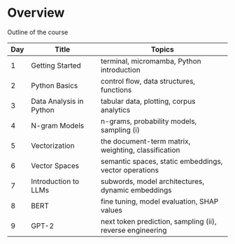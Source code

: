Overview
========

Outline of the course

| Day | Title                   | Topics                                                    |
|-----|-------------------------|-----------------------------------------------------------|
|  1  | Getting Started         | terminal, micromamba, Python introduction                 |
|  2  | Python Basics           | control flow, data structures, functions                  |
|  3  | Data Analysis in Python | tabular data, plotting, corpus analytics                  |
|  4  | N-gram Models           | n-grams, probability models, sampling (i)                 |
|  5  | Vectorization           | the document-term matrix, weighting, classification       |
|  6  | Vector Spaces           | semantic spaces, static embeddings, vector operations     |
|  7  | Introduction to LLMs    | subwords, model architectures, dynamic embeddings         |
|  8  | BERT                    | fine tuning, model evaluation, SHAP values                |
|  9  | GPT-2                   | next token prediction, sampling (ii), reverse engineering |
